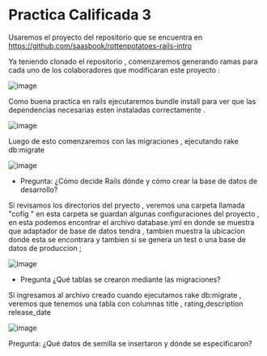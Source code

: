 # Practica Calificada 3
Usaremos el proyecto del repositorio que se encuentra en https://github.com/saasbook/rottenpotatoes-rails-intro 

Ya teniendo clonado el repositorio , comenzaremos generando ramas para cada uno de los 
colaboradores que modificaran este proyecto : 

![image](https://github.com/Aztirma/PC3_CC3S2/assets/92898224/5aec1c83-2b16-4b2e-9e3c-974bf8cd084c)

Como buena practica en rails ejecutaremos bundle install para ver que las dependencias 
necesarias esten instaladas correctamente .

![image](https://github.com/Aztirma/PC3_CC3S2/assets/92898224/32a1b307-4a57-416c-9dc3-a5492baf62ab)

Luego de esto comenzaremos con las migraciones , ejecutando rake db:migrate 

![image](https://github.com/Aztirma/PC3_CC3S2/assets/92898224/593ba235-2265-40b4-9f9a-205f4574896c)

* Pregunta: ¿Cómo decide Rails dónde y cómo crear la base de datos de desarrollo?

Si revisamos los directorios del pryecto , veremos una carpeta llamada "cofig "
en esta carpeta se guardan algunas configuraciones del proyecto , en esta podemos encontrar el archivo database.yml en donde se muestra que adaptador de base de datos tendra , tambien muestra la ubicacion donde esta se encontrara y tambien si se genera un test o una base de datos de produccion ;

![image](https://github.com/Aztirma/PC3_CC3S2/assets/92898224/8604723a-ebdb-4dae-8501-07382a7edc4f)

* Pregunta ¿Qué tablas se crearon mediante las migraciones?

Si ingresamos al archivo creado cuando ejecutamos rake db:migrate , veremos que tenemos una tabla con columnas title , rating,description release_date 

![image](https://github.com/Aztirma/PC3_CC3S2/assets/92898224/01da58da-917f-47d6-a30e-abc03c413d34)

Pregunta: ¿Qué datos de semilla se insertaron y dónde se especificaron? 




